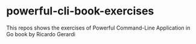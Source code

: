 # powerful-cli-book-exercises
This repos shows the exercises of Powerful Command-Line Application in Go book by Ricardo Gerardi
